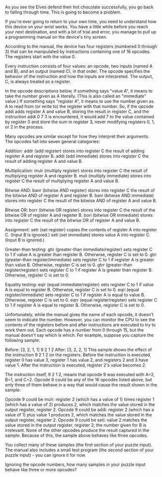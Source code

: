 As you see the Elves defend their hot chocolate successfully, you go back to falling through time. This is going to become a problem.

If you're ever going to return to your own time, you need to understand how this device on your wrist works. You have a little while before you reach your next destination, and with a bit of trial and error, you manage to pull up a programming manual on the device's tiny screen.

According to the manual, the device has four registers (numbered 0 through 3) that can be manipulated by instructions containing one of 16 opcodes. The registers start with the value 0.

Every instruction consists of four values: an opcode, two inputs (named A and B), and an output (named C), in that order. The opcode specifies the behavior of the instruction and how the inputs are interpreted. The output, C, is always treated as a register.

In the opcode descriptions below, if something says "value A", it means to take the number given as A literally. (This is also called an "immediate" value.) If something says "register A", it means to use the number given as A to read from (or write to) the register with that number. So, if the opcode addi adds register A and value B, storing the result in register C, and the instruction addi 0 7 3 is encountered, it would add 7 to the value contained by register 0 and store the sum in register 3, never modifying registers 0, 1, or 2 in the process.

Many opcodes are similar except for how they interpret their arguments. The opcodes fall into seven general categories:

Addition:
addr (add register) stores into register C the result of adding register A and register B.
addi (add immediate) stores into register C the result of adding register A and value B.

Multiplication:
mulr (multiply register) stores into register C the result of multiplying register A and register B.
muli (multiply immediate) stores into register C the result of multiplying register A and value B.

Bitwise AND:
banr (bitwise AND register) stores into register C the result of the bitwise AND of register A and register B.
bani (bitwise AND immediate) stores into register C the result of the bitwise AND of register A and value B.

Bitwise OR:
borr (bitwise OR register) stores into register C the result of the bitwise OR of register A and register B.
bori (bitwise OR immediate) stores into register C the result of the bitwise OR of register A and value B.

Assignment:
setr (set register) copies the contents of register A into register C. (Input B is ignored.)
seti (set immediate) stores value A into register C. (Input B is ignored.)

Greater-than testing:
gtir (greater-than immediate/register) sets register C to 1 if value A is greater than register B. Otherwise, register C is set to 0.
gtri (greater-than register/immediate) sets register C to 1 if register A is greater than value B. Otherwise, register C is set to 0.
gtrr (greater-than register/register) sets register C to 1 if register A is greater than register B. Otherwise, register C is set to 0.

Equality testing:
eqir (equal immediate/register) sets register C to 1 if value A is equal to register B. Otherwise, register C is set to 0.
eqri (equal register/immediate) sets register C to 1 if register A is equal to value B. Otherwise, register C is set to 0.
eqrr (equal register/register) sets register C to 1 if register A is equal to register B. Otherwise, register C is set to 0.

Unfortunately, while the manual gives the name of each opcode, it doesn't seem to indicate the number. However, you can monitor the CPU to see the contents of the registers before and after instructions are executed to try to work them out. Each opcode has a number from 0 through 15, but the manual doesn't say which is which. For example, suppose you capture the following sample:

Before: [3, 2, 1, 1]
9 2 1 2
After:  [3, 2, 2, 1]
This sample shows the effect of the instruction 9 2 1 2 on the registers. Before the instruction is executed, register 0 has value 3, register 1 has value 2, and registers 2 and 3 have value 1. After the instruction is executed, register 2's value becomes 2.

The instruction itself, 9 2 1 2, means that opcode 9 was executed with A=2, B=1, and C=2. Opcode 9 could be any of the 16 opcodes listed above, but only three of them behave in a way that would cause the result shown in the sample:

Opcode 9 could be mulr: register 2 (which has a value of 1) times register 1 (which has a value of 2) produces 2, which matches the value stored in the output register, register 2.
Opcode 9 could be addi: register 2 (which has a value of 1) plus value 1 produces 2, which matches the value stored in the output register, register 2.
Opcode 9 could be seti: value 2 matches the value stored in the output register, register 2; the number given for B is irrelevant.
None of the other opcodes produce the result captured in the sample. Because of this, the sample above behaves like three opcodes.

You collect many of these samples (the first section of your puzzle input). The manual also includes a small test program (the second section of your puzzle input) - you can ignore it for now.

Ignoring the opcode numbers, how many samples in your puzzle input behave like three or more opcodes?
